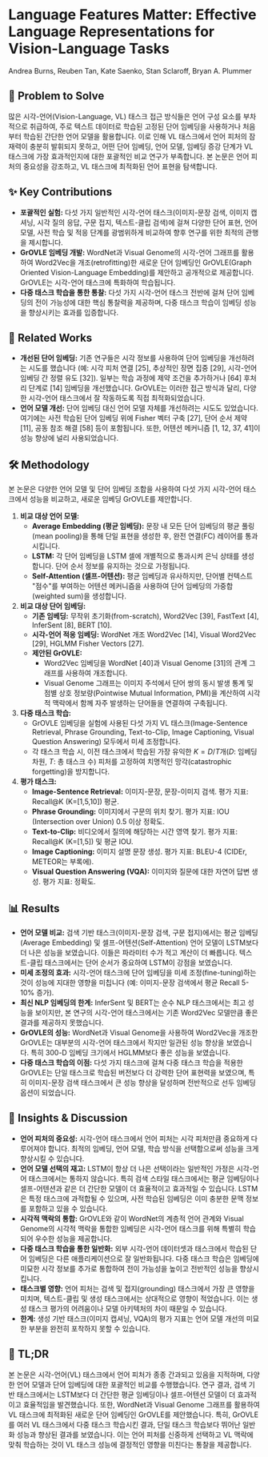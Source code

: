 # Language Features Matter: Effective Language Representations for Vision-Language Tasks

Andrea Burns, Reuben Tan, Kate Saenko, Stan Sclaroff, Bryan A. Plummer

## 🧩 Problem to Solve

많은 시각-언어(Vision-Language, VL) 태스크 접근 방식들은 언어 구성 요소를 부차적으로 취급하여, 주로 텍스트 데이터로 학습된 고정된 단어 임베딩을 사용하거나 처음부터 학습된 간단한 언어 모델을 활용합니다. 이로 인해 VL 태스크에서 언어 피처의 잠재력이 충분히 발휘되지 못하고, 어떤 단어 임베딩, 언어 모델, 임베딩 증강 단계가 VL 태스크에 가장 효과적인지에 대한 포괄적인 비교 연구가 부족합니다. 본 논문은 언어 피처의 중요성을 강조하고, VL 태스크에 최적화된 언어 표현을 탐색합니다.

## ✨ Key Contributions

- **포괄적인 실험:** 다섯 가지 일반적인 시각-언어 태스크(이미지-문장 검색, 이미지 캡셔닝, 시각 질의 응답, 구문 접지, 텍스트-클립 검색)에 걸쳐 다양한 단어 표현, 언어 모델, 사전 학습 및 적응 단계를 광범위하게 비교하여 향후 연구를 위한 최적의 관행을 제시합니다.
- **GrOVLE 임베딩 개발:** WordNet과 Visual Genome의 시각-언어 그래프를 활용하여 Word2Vec을 개조(retrofitting)한 새로운 단어 임베딩인 GrOVLE(Graph Oriented Vision-Language Embedding)를 제안하고 공개적으로 제공합니다. GrOVLE는 시각-언어 태스크에 특화하여 학습됩니다.
- **다중 태스크 학습을 통한 통찰:** 다섯 가지 시각-언어 태스크 전반에 걸쳐 단어 임베딩의 전이 가능성에 대한 핵심 통찰력을 제공하며, 다중 태스크 학습이 임베딩 성능을 향상시키는 효과를 입증합니다.

## 📎 Related Works

- **개선된 단어 임베딩:** 기존 연구들은 시각 정보를 사용하여 단어 임베딩을 개선하려는 시도를 했습니다 (예: 시각 피처 연결 [25], 추상적인 장면 집중 [29], 시각-언어 임베딩 간 정렬 유도 [32]). 일부는 학습 과정에 제약 조건을 추가하거나 [64] 후처리 단계로 [14] 임베딩을 개선했습니다. GrOVLE는 이러한 접근 방식과 달리, 다양한 시각-언어 태스크에서 잘 작동하도록 직접 최적화되었습니다.
- **언어 모델 개선:** 단어 임베딩 대신 언어 모델 자체를 개선하려는 시도도 있었습니다. 여기에는 사전 학습된 단어 임베딩 위에 Fisher 벡터 구축 [27], 단어 순서 제약 [11], 공동 참조 해결 [58] 등이 포함됩니다. 또한, 어텐션 메커니즘 [1, 12, 37, 41]이 성능 향상에 널리 사용되었습니다.

## 🛠️ Methodology

본 논문은 다양한 언어 모델 및 단어 임베딩 조합을 사용하여 다섯 가지 시각-언어 태스크에서 성능을 비교하고, 새로운 임베딩 GrOVLE를 제안합니다.

1. **비교 대상 언어 모델:**
   - **Average Embedding (평균 임베딩):** 문장 내 모든 단어 임베딩의 평균 풀링(mean pooling)을 통해 단일 표현을 생성한 후, 완전 연결(FC) 레이어를 통과시킵니다.
   - **LSTM:** 각 단어 임베딩을 LSTM 셀에 개별적으로 통과시켜 은닉 상태를 생성합니다. 단어 순서 정보를 유지하는 것으로 가정됩니다.
   - **Self-Attention (셀프-어텐션):** 평균 임베딩과 유사하지만, 단어별 컨텍스트 "점수"를 부여하는 어텐션 메커니즘을 사용하여 단어 임베딩의 가중합(weighted sum)을 생성합니다.
2. **비교 대상 단어 임베딩:**
   - **기존 임베딩:** 무작위 초기화(from-scratch), Word2Vec [39], FastText [4], InferSent [8], BERT [10].
   - **시각-언어 적응 임베딩:** WordNet 개조 Word2Vec [14], Visual Word2Vec [29], HGLMM Fisher Vectors [27].
   - **제안된 GrOVLE:**
     - Word2Vec 임베딩을 WordNet [40]과 Visual Genome [31]의 관계 그래프를 사용하여 개조합니다.
     - Visual Genome 그래프는 이미지 주석에서 단어 쌍의 동시 발생 통계 및 점별 상호 정보량(Pointwise Mutual Information, PMI)을 계산하여 시각적 맥락에서 함께 자주 발생하는 단어들을 연결하여 구축됩니다.
3. **다중 태스크 학습:**
   - GrOVLE 임베딩을 실험에 사용된 다섯 가지 VL 태스크(Image-Sentence Retrieval, Phrase Grounding, Text-to-Clip, Image Captioning, Visual Question Answering) 모두에서 미세 조정합니다.
   - 각 태스크 학습 시, 이전 태스크에서 학습된 가장 유익한 $K = D/T$개($D$: 임베딩 차원, $T$: 총 태스크 수) 피처를 고정하여 치명적인 망각(catastrophic forgetting)을 방지합니다.
4. **평가 태스크:**
   - **Image-Sentence Retrieval:** 이미지-문장, 문장-이미지 검색. 평가 지표: Recall@K (K=[1,5,10]) 평균.
   - **Phrase Grounding:** 이미지에서 구문의 위치 찾기. 평가 지표: IOU (Intersection over Union) 0.5 이상 정확도.
   - **Text-to-Clip:** 비디오에서 질의에 해당하는 시간 영역 찾기. 평가 지표: Recall@K (K=[1,5]) 및 평균 IOU.
   - **Image Captioning:** 이미지 설명 문장 생성. 평가 지표: BLEU-4 (CIDEr, METEOR는 부록에).
   - **Visual Question Answering (VQA):** 이미지와 질문에 대한 자연어 답변 생성. 평가 지표: 정확도.

## 📊 Results

- **언어 모델 비교:** 검색 기반 태스크(이미지-문장 검색, 구문 접지)에서는 평균 임베딩(Average Embedding) 및 셀프-어텐션(Self-Attention) 언어 모델이 LSTM보다 더 나은 성능을 보였습니다. 이들은 파라미터 수가 적고 계산이 더 빠릅니다. 텍스트-클립 태스크에서는 단어 순서가 중요하여 LSTM이 강점을 보였습니다.
- **미세 조정의 효과:** 시각-언어 태스크에 단어 임베딩을 미세 조정(fine-tuning)하는 것이 성능에 지대한 영향을 미칩니다 (예: 이미지-문장 검색에서 평균 Recall 5-10% 증가).
- **최신 NLP 임베딩의 한계:** InferSent 및 BERT는 순수 NLP 태스크에서는 최고 성능을 보이지만, 본 연구의 시각-언어 태스크에서는 기존 Word2Vec 모델만큼 좋은 결과를 제공하지 못했습니다.
- **GrOVLE의 성능:** WordNet과 Visual Genome을 사용하여 Word2Vec을 개조한 GrOVLE는 대부분의 시각-언어 태스크에서 작지만 일관된 성능 향상을 보였습니다. 특히 300-D 임베딩 크기에서 HGLMM보다 좋은 성능을 보였습니다.
- **다중 태스크 학습의 이점:** 다섯 가지 태스크에 걸쳐 다중 태스크 학습을 적용한 GrOVLE는 단일 태스크로 학습된 버전보다 더 강력한 단어 표현력을 보였으며, 특히 이미지-문장 검색 태스크에서 큰 성능 향상을 달성하며 전반적으로 선두 임베딩 옵션이 되었습니다.

## 🧠 Insights & Discussion

- **언어 피처의 중요성:** 시각-언어 태스크에서 언어 피처는 시각 피처만큼 중요하게 다루어져야 합니다. 최적의 임베딩, 언어 모델, 학습 방식을 선택함으로써 성능을 크게 향상시킬 수 있습니다.
- **언어 모델 선택의 재고:** LSTM이 항상 더 나은 선택이라는 일반적인 가정은 시각-언어 태스크에서는 통하지 않습니다. 특히 검색 스타일 태스크에서는 평균 임베딩이나 셀프-어텐션과 같은 더 간단한 모델이 더 효율적이고 효과적일 수 있습니다. LSTM은 특정 태스크에 과적합될 수 있으며, 사전 학습된 임베딩은 이미 충분한 문맥 정보를 포함하고 있을 수 있습니다.
- **시각적 맥락의 통합:** GrOVLE와 같이 WordNet의 계층적 언어 관계와 Visual Genome의 시각적 맥락을 통합한 임베딩은 시각-언어 태스크를 위해 특별히 학습되어 우수한 성능을 제공합니다.
- **다중 태스크 학습을 통한 일반화:** 외부 시각-언어 데이터셋과 태스크에서 학습된 단어 임베딩은 다른 애플리케이션으로 잘 일반화됩니다. 다중 태스크 학습은 임베딩에 미묘한 시각 정보를 추가로 통합하여 전이 가능성을 높이고 전반적인 성능을 향상시킵니다.
- **태스크별 영향:** 언어 피처는 검색 및 접지(grounding) 태스크에서 가장 큰 영향을 미치며, 텍스트-클립 및 생성 태스크에서는 상대적으로 영향이 적었습니다. 이는 생성 태스크 평가의 어려움이나 모델 아키텍처의 차이 때문일 수 있습니다.
- **한계:** 생성 기반 태스크(이미지 캡셔닝, VQA)의 평가 지표는 언어 모델 개선의 미묘한 부분을 완전히 포착하지 못할 수 있습니다.

## 📌 TL;DR

본 논문은 시각-언어(VL) 태스크에서 언어 피처가 종종 간과되고 있음을 지적하며, 다양한 언어 모델과 단어 임베딩에 대한 포괄적인 비교를 수행했습니다. 연구 결과, 검색 기반 태스크에서는 LSTM보다 더 간단한 평균 임베딩이나 셀프-어텐션 모델이 더 효과적이고 효율적임을 발견했습니다. 또한, WordNet과 Visual Genome 그래프를 활용하여 VL 태스크에 최적화된 새로운 단어 임베딩인 GrOVLE를 제안했습니다. 특히, GrOVLE를 여러 VL 태스크에서 다중 태스크 학습시킨 결과, 단일 태스크 학습보다 뛰어난 일반화 성능과 향상된 결과를 보였습니다. 이는 언어 피처를 신중하게 선택하고 VL 맥락에 맞춰 학습하는 것이 VL 태스크 성능에 결정적인 영향을 미친다는 통찰을 제공합니다.
